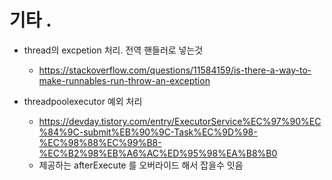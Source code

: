 # 기타 .

- thread의 excpetion 처리. 전역 핸들러로 넣는것
  - https://stackoverflow.com/questions/11584159/is-there-a-way-to-make-runnables-run-throw-an-exception

- threadpoolexecutor 예외 처리 
  - https://devday.tistory.com/entry/ExecutorService%EC%97%90%EC%84%9C-submit%EB%90%9C-Task%EC%9D%98-%EC%98%88%EC%99%B8-%EC%B2%98%EB%A6%AC%ED%95%98%EA%B8%B0
  - 제공하는 afterExecute 를 오버라이드 해서 잡을수 잇음